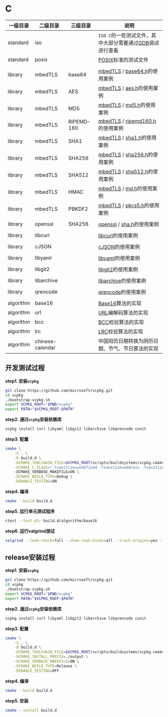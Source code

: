 # C

|一级目录|二级目录|三级目录|说明|
|-|-|-|-|
|standard|iso||`ISO C`的一些测试文件，其中大部分需要通过[GDB](http://blog.fpliu.com/it/software/GNU/GDB)调试进行查看|
|standard|posix||[POSIX](http://blog.fpliu.com/it/organization/IEEE/POSIX)标准的测试文件|
|||||
|library|mbedTLS|base64|[mbedTLS](http://blog.fpliu.com/it/software/mbedTLS) / [base64.h](http://blog.fpliu.com/it/software/mbedTLS/include/base64.h)的使用案例|
|library|mbedTLS|AES|[mbedTLS](http://blog.fpliu.com/it/software/mbedTLS) / [aes.h](http://blog.fpliu.com/it/software/mbedTLS/include/aes.h)的使用案例|
|library|mbedTLS|MD5|[mbedTLS](http://blog.fpliu.com/it/software/mbedTLS) / [md5.h](http://blog.fpliu.com/it/software/mbedTLS/include/md5.h)的使用案例|
|library|mbedTLS|RIPEMD-160|[mbedTLS](http://blog.fpliu.com/it/software/mbedTLS) / [ripemd160.h](http://blog.fpliu.com/it/software/mbedTLS/include/ripemd160.h)的使用案例|
|library|mbedTLS|SHA1|[mbedTLS](http://blog.fpliu.com/it/software/mbedTLS) / [sha1.h](http://blog.fpliu.com/it/software/mbedTLS/include/sha1.h)的使用案例|
|library|mbedTLS|SHA256|[mbedTLS](http://blog.fpliu.com/it/software/mbedTLS) / [sha256.h](http://blog.fpliu.com/it/software/mbedTLS/include/sha256.h)的使用案例|
|library|mbedTLS|SHA512|[mbedTLS](http://blog.fpliu.com/it/software/mbedTLS) / [sha512.h](http://blog.fpliu.com/it/software/mbedTLS/include/sha512.h)的使用案例|
|library|mbedTLS|HMAC|[mbedTLS](http://blog.fpliu.com/it/software/mbedTLS) / [md.h](http://blog.fpliu.com/it/software/mbedTLS/include/md.h)的使用案例|
|library|mbedTLS|PBKDF2|[mbedTLS](http://blog.fpliu.com/it/software/mbedTLS) / [pkcs5.h](http://blog.fpliu.com/it/software/mbedTLS/include/pkcs5.h)的使用案例|
|||||
|library|openssl|SHA256|[openssl](http://blog.fpliu.com/it/software/OpenSSL) / [sha.h](http://blog.fpliu.com/it/software/OpenSSL/include/sha.h)的使用案例|
|||||
|library|libcurl||[libcurl](http://blog.fpliu.com/it/software/curl)的使用案例|
|||||
|library|cJSON||[cJSON](http://blog.fpliu.com/it/software/development/language/C/library/cJSON)的使用案例|
|||||
|library|libyaml||[libyaml](http://blog.fpliu.com/it/software/development/language/C/library/libyaml)的使用案例|
|||||
|library|libgit2||[libgit2](http://blog.fpliu.com/it/software/development/language/C/library/libgit2)的使用案例|
|||||
|library|libarchive||[libarchive](http://blog.fpliu.com/it/software/development/language/C/library/libarchive)的使用案例|
|||||
|library|qrencode||[qrencode](http://blog.fpliu.com/it/software/qrencode)的使用案例|
|||||
|algorithm|base16||[Base16](http://blog.fpliu.com/it/data/text/coding/Base16)算法的实现|
|algorithm|url||[URL](http://blog.fpliu.com/it/data/text/coding/URL)编解码算法的实现|
|algorithm|bcc||[BCC](http://blog.fpliu.com/it/algorithm/check/BCC)校验算法的实现|
|algorithm|lrc||[LRC](http://blog.fpliu.com/it/algorithm/check/LRC)校验算法的实现|
|algorithm|chinese-calendar||中国阳历日期转换为阴历日期、节气、节日算法的实现|

## 开发测试过程

**step1. 安装`vcpkg`**
```bash
git clone https://github.com/microsoft/vcpkg.git
cd vcpkg
./bootstrap-vcpkg.sh
export VCPKG_ROOT="$PWD/vcpkg"
export PATH="$VCPKG_ROOT:$PATH"
```

**step2. 通过`vcpkg`安装依赖库**
```bash
vcpkg install curl libyaml libgit2 libarchive libqrencode cunit
```

**step3. 配置**
```bash
cmake \
    -S . \
    -B build.d \
    -DCMAKE_TOOLCHAIN_FILE=$VCPKG_ROOT/scripts/buildsystems/vcpkg.cmake \
    -DCMAKE_C_FLAGS="-fsanitize=undefined -fsanitize=address -fsanitize=leak"
    -DCMAKE_VERBOSE_MAKEFILE=ON \
    -DCMAKE_BUILD_TYPE=Debug \
    -DENABLE_TESTING=ON
```

**step4. 编译**
```bash
cmake --build build.d
```

**step5. 运行单元测试程序**
```bash
ctest --test-dir build.d/algorithm/base16
```

**step6. 运行valgrind测试**
```bash
valgrind --leak-check=full --show-leak-kinds=all --track-origins=yes --verbose --error-exitcode=1 build.d/algorithm/base16
```

## release安装过程

**step1. 安装`vcpkg`**
```bash
git clone https://github.com/microsoft/vcpkg.git
cd vcpkg
./bootstrap-vcpkg.sh
export VCPKG_ROOT="$PWD/vcpkg"
export PATH="$VCPKG_ROOT:$PATH"
```

**step2. 通过`vcpkg`安装依赖库**
```bash
vcpkg install curl libyaml libgit2 libarchive libqrencode cunit
```

**step3. 配置**
```bash
cmake \
    -S . \
    -B build.d \
    -DCMAKE_TOOLCHAIN_FILE=$VCPKG_ROOT/scripts/buildsystems/vcpkg.cmake \
    -DCMAKE_INSTALL_PREFIX=./output \
    -DCMAKE_VERBOSE_MAKEFILE=ON \
    -DCMAKE_BUILD_TYPE=Release \
    -DENABLE_TESTING=OFF
```

**step4. 编译**
```bash
cmake --build build.d
```

**step5. 安装**
```bash
cmake --install build.d
```
